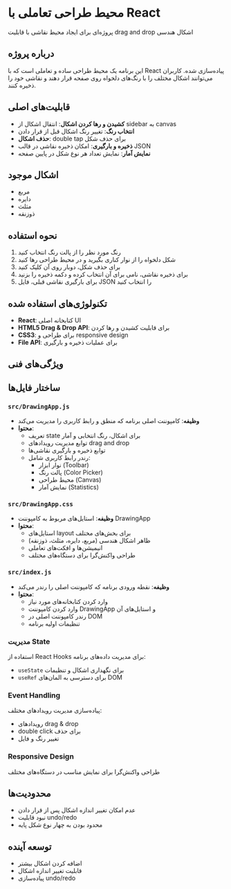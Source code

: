 # محیط طراحی تعاملی با React

پروژه‌ای برای ایجاد محیط نقاشی با قابلیت drag and drop اشکال هندسی

## درباره پروژه

این برنامه یک محیط طراحی ساده و تعاملی است که با React پیاده‌سازی شده. کاربران می‌توانند اشکال مختلف را با رنگ‌های دلخواه روی صفحه قرار دهند و نقاشی خود را ذخیره کنند.

## قابلیت‌های اصلی

- **کشیدن و رها کردن اشکال**: انتقال اشکال از sidebar به canvas
- **انتخاب رنگ**: تغییر رنگ اشکال قبل از قرار دادن
- **حذف اشکال**: double tap برای حذف شکل
- **ذخیره و بارگیری**: امکان ذخیره نقاشی در قالب JSON
- **نمایش آمار**: نمایش تعداد هر نوع شکل در پایین صفحه

## اشکال موجود

- مربع
- دایره  
- مثلث
- ذوزنقه

## نحوه استفاده

1. رنگ مورد نظر را از پالت رنگ انتخاب کنید
2. شکل دلخواه را از نوار کناری بگیرید و در محیط طراحی رها کنید
3. برای حذف شکل، دوبار روی آن کلیک کنید
4. برای ذخیره نقاشی، نامی برای آن انتخاب کرده و دکمه ذخیره را بزنید
5. برای بارگیری نقاشی قبلی، فایل JSON را انتخاب کنید


## تکنولوژی‌های استفاده شده

- **React**:
کتابخانه اصلی UI
- **HTML5 Drag & Drop API**:
برای قابلیت کشیدن و رها کردن
- **CSS3**:
برای طراحی و responsive design
- **File API**:
برای عملیات ذخیره و بارگیری

## ویژگی‌های فنی

## ساختار فایل‌ها

### `src/DrawingApp.js`
- **وظیفه**: کامپوننت اصلی برنامه که منطق و رابط کاربری را مدیریت می‌کند
- **محتوا**:
  - تعریف state برای اشکال، رنگ انتخابی و آمار
  - توابع مدیریت رویدادهای drag and drop
  - توابع ذخیره و بارگیری نقاشی‌ها
  - رندر رابط کاربری شامل:
    - نوار ابزار (Toolbar)
    - پالت رنگ (Color Picker)  
    - محیط طراحی (Canvas)
    - نمایش آمار (Statistics)

### `src/DrawingApp.css`
- **وظیفه**: استایل‌های مربوط به کامپوننت DrawingApp
- **محتوا**:
  - استایل‌های layout برای بخش‌های مختلف
  - ظاهر اشکال هندسی (مربع، دایره، مثلث، ذوزنقه)
  - انیمیشن‌ها و افکت‌های تعاملی
  - طراحی واکنش‌گرا برای دستگاه‌های مختلف

### `src/index.js`
- **وظیفه**: نقطه ورودی برنامه که کامپوننت اصلی را رندر می‌کند
- **محتوا**:
  - وارد کردن کتابخانه‌های مورد نیاز
  - وارد کردن کامپوننت DrawingApp و استایل‌های آن
  - رندر کامپوننت اصلی در DOM
  - تنظیمات اولیه برنامه

### مدیریت State
استفاده از React Hooks برای مدیریت داده‌های برنامه:
- `useState` برای نگهداری اشکال و تنظیمات
- `useRef` برای دسترسی به المان‌های DOM

### Event Handling
پیاده‌سازی مدیریت رویدادهای مختلف:
- رویدادهای drag & drop
- double click برای حذف
- تغییر رنگ و فایل

### Responsive Design
طراحی واکنش‌گرا برای نمایش مناسب در دستگاه‌های مختلف

## محدودیت‌ها

- عدم امکان تغییر اندازه اشکال پس از قرار دادن
- نبود قابلیت undo/redo
- محدود بودن به چهار نوع شکل پایه

## توسعه آینده

- اضافه کردن اشکال بیشتر
- قابلیت تغییر اندازه اشکال
- پیاده‌سازی undo/redo

